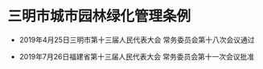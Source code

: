 # 三明市城市园林绿化管理条例

- 2019年4月25日三明市第十三届人民代表大会
  常务委员会第十八次会议通过

- 2019年7月26日福建省第十三届人民代表大会
  常务委员会第十一次会议批准

<!-- INFO END -->

